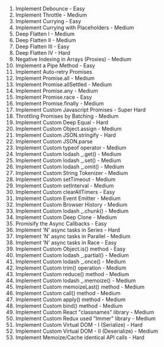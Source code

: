 1. Implement Debounce - Easy
2. Implement Throttle - Medium
3. Implement Currying - Easy
4. Implement Currying with Placeholders - Medium
5. Deep Flatten I - Medium
6. Deep Flatten II - Medium
7. Deep Flatten III - Easy
8. Deep Flatten IV - Hard
9. Negative Indexing in Arrays (Proxies) - Medium
10. Implement a Pipe Method - Easy
11. Implement Auto-retry Promises
12. Implement Promise.all - Medium
13. Implement Promise.allSettled - Medium 
14. Implement Promise.any - Medium 
15. Implement Promise.race - Easy 
16. Implement Promise.finally - Medium 
17. Implement Custom Javascript Promises - Super Hard 
18. Throttling Promises by Batching - Medium
19. Implement Custom Deep Equal - Hard
20. Implement Custom Object.assign - Medium 
21. Implement Custom JSON.stringify - Hard
22. Implement Custom JSON.parse
23. Implement Custom typeof operator - Medium
24. Implement Custom lodash _.get() - Medium
25. Implement Custom lodash _.set() - Medium
26. Implement Custom lodash _.omit() - Medium
27. Implement Custom String Tokenizer - Medium
28. Implement Custom setTimeout - Medium
29. Implement Custom setInterval - Medium
30. Implement Custom clearAllTimers - Easy
31. Implement Custom Event Emitter - Medium
32. Implement Custom Browser History - Medium
33. Implement Custom lodash _.chunk() - Medium
34. Implement Custom Deep Clone - Medium
35. Promisify the Async Callbacks - Easy
36. Implement 'N' async tasks in Series - Hard 
37. Implement 'N' async tasks in Parallel - Medium 
38. Implement 'N' async tasks in Race - Easy
39. Implement Custom Object.is() method - Easy
40. Implement Custom lodash _.partial() - Medium 
41. Implement Custom lodash _.once() - Medium
42. Implement Custom trim() operation - Medium
43. Implement Custom reduce() method - Medium 
44. Implement Custom lodash _.memoize() - Medium 
45. Implement Custom memoizeLast() method - Medium
46. Implement Custom call() method - Medium
47. Implement Custom apply() method - Medium
48. Implement Custom bind() method - Medium
49. Implement Custom React "classnames" library - Medium 
50. Implement Custom Redux used "Immer" library - Medium
51. Implement Custom Virtual DOM - I (Serialize) - Hard
52. Implement Custom Virtual DOM - II (Deserialize) - Medium 
53. Implement Memoize/Cache identical API calls - Hard
